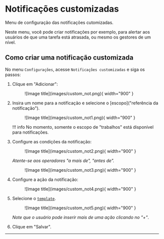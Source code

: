 # Notificações customizadas

Menu de configuração das notificações cutomizadas.

Neste menu, você pode criar notificações por exemplo, para alertar aos usuários de que uma tarefa está atrasada, ou mesmo os gestores de um nível.

## Como criar uma notificação customizada

No menu `Configurações`, acesse `Notificações customizadas` e siga os passos:

1. Clique em "Adicionar":


    <figure markdown="span">
    ![Image title](images/custom_not.png){ width="900" }
    </figure>

2. Insira um nome para a notificação e selecione o [escopo]("referência da notificação").
   
    <figure markdown="span">
    ![Image title](images/custom_not1.png){ width="900" }
    </figure>

    !!! info
        No momento, somente o escopo de "trabalhos" está disponível para notificações.

3. Configure as condições da notificação:
    
    <figure markdown="span">
    ![Image title](images/custom_not2.png){ width="900" }
    </figure>

    _Atente-se aos operadores "a mais de", "antes de"._

    <figure markdown="span">
    ![Image title](images/custom_not3.png){ width="900" }
    </figure>

4. Configure a ação da notificação:

    <figure markdown="span">
    ![Image title](images/custom_not4.png){ width="900" }
    </figure>

5. Selecione o [`template`](notification_templates.md/#como-configurar-os-modelos-de-notificação).

    <figure markdown="span">
    ![Image title](images/custom_not5.png){ width="900" }
    </figure>

    _Note que o usuário pode inserir mais de uma ação clicando no "+"_.

6. Clique em "Salvar". 

---